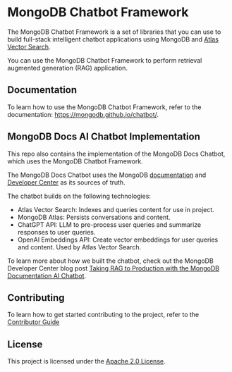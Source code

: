 # MongoDB Chatbot Framework

The MongoDB Chatbot Framework is a set of libraries that you can use to build
full-stack intelligent chatbot applications using MongoDB and [Atlas Vector Search](https://www.mongodb.com/docs/atlas/atlas-vector-search/vector-search-overview/).

You can use the MongoDB Chatbot Framework to perform
retrieval augmented generation (RAG) application.

## Documentation

To learn how to use the MongoDB Chatbot Framework, refer to the documentation:
<https://mongodb.github.io/chatbot/>.

## MongoDB Docs AI Chatbot Implementation

This repo also contains the implementation of the MongoDB Docs Chatbot,
which uses the MongoDB Chatbot Framework.

The MongoDB Docs Chatbot uses the MongoDB [documentation](https://www.mongodb.com/docs/) and [Developer Center](https://www.mongodb.com/developer/) as its sources of truth.

The chatbot builds on the following technologies:

- Atlas Vector Search: Indexes and queries content for use in project.
- MongoDB Atlas: Persists conversations and content.
- ChatGPT API: LLM to pre-process user queries and summarize responses to user queries.
- OpenAI Embeddings API: Create vector embeddings for user queries and content. Used by Atlas Vector Search.

To learn more about how we built the chatbot, check out the MongoDB Developer Center blog post
[Taking RAG to Production with the MongoDB Documentation AI Chatbot](https://www.mongodb.com/developer/products/atlas/taking-rag-to-production-documentation-ai-chatbot/).

## Contributing

To learn how to get started contributing to the project, refer to the [Contributor Guide](./CONTRIBUTING.md)

## License

This project is licensed under the [Apache 2.0 License](LICENSE).
